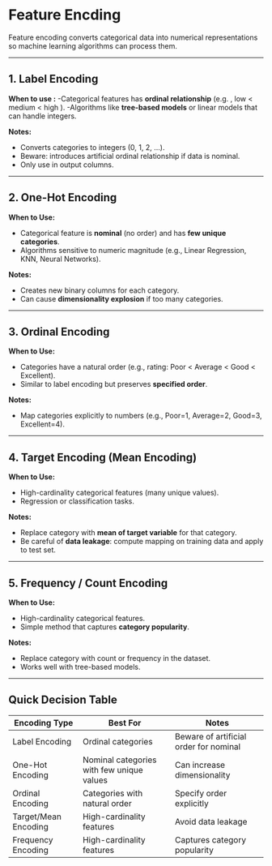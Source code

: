 # Feature Encding 

Feature encoding converts categorical data into numerical representations so machine learning algorithms can process them.

---

## 1. Label Encoding
**When to use :**
-Categorical features has **ordinal relationship** (e.g. , low < medium < high ).
-Algorithms like **tree-based models** or linear models that can handle integers.

**Notes:**
- Converts categories to integers (0, 1, 2, …).  
- Beware: introduces artificial ordinal relationship if data is nominal.
- Only use in output columns.
---

## 2. One-Hot Encoding

**When to Use:**
- Categorical feature is **nominal** (no order) and has **few unique categories**.  
- Algorithms sensitive to numeric magnitude (e.g., Linear Regression, KNN, Neural Networks).

**Notes:**
- Creates new binary columns for each category.  
- Can cause **dimensionality explosion** if too many categories.

---

## 3. Ordinal Encoding

**When to Use:**
- Categories have a natural order (e.g., rating: Poor < Average < Good < Excellent).  
- Similar to label encoding but preserves **specified order**.

**Notes:**
- Map categories explicitly to numbers (e.g., Poor=1, Average=2, Good=3, Excellent=4).  

---

## 4. Target Encoding (Mean Encoding)

**When to Use:**
- High-cardinality categorical features (many unique values).  
- Regression or classification tasks.

**Notes:**
- Replace category with **mean of target variable** for that category.  
- Be careful of **data leakage**: compute mapping on training data and apply to test set.

---

## 5. Frequency / Count Encoding

**When to Use:**
- High-cardinality categorical features.  
- Simple method that captures **category popularity**.

**Notes:**
- Replace category with count or frequency in the dataset.  
- Works well with tree-based models.

---

## Quick Decision Table

| Encoding Type       | Best For                                        | Notes                                      |
|-------------------|-------------------------------------------------|-------------------------------------------|
| Label Encoding      | Ordinal categories                              | Beware of artificial order for nominal    |
| One-Hot Encoding    | Nominal categories with few unique values       | Can increase dimensionality               |
| Ordinal Encoding    | Categories with natural order                   | Specify order explicitly                  |
| Target/Mean Encoding| High-cardinality features                        | Avoid data leakage                         |
| Frequency Encoding  | High-cardinality features                        | Captures category popularity              |
